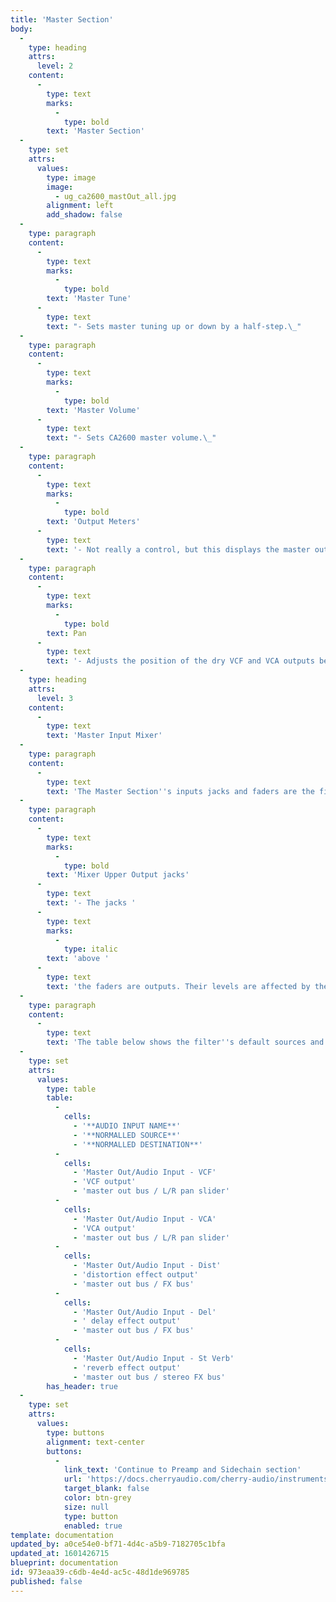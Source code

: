 ```yaml
---
title: 'Master Section'
body:
  -
    type: heading
    attrs:
      level: 2
    content:
      -
        type: text
        marks:
          -
            type: bold
        text: 'Master Section'
  -
    type: set
    attrs:
      values:
        type: image
        image:
          - ug_ca2600_mastOut_all.jpg
        alignment: left
        add_shadow: false
  -
    type: paragraph
    content:
      -
        type: text
        marks:
          -
            type: bold
        text: 'Master Tune'
      -
        type: text
        text: "- Sets master tuning up or down by a half-step.\_"
  -
    type: paragraph
    content:
      -
        type: text
        marks:
          -
            type: bold
        text: 'Master Volume'
      -
        type: text
        text: "- Sets CA2600 master volume.\_"
  -
    type: paragraph
    content:
      -
        type: text
        marks:
          -
            type: bold
        text: 'Output Meters'
      -
        type: text
        text: '- Not really a control, but this displays the master output. Like any other meter, it''s best to keep these out of the red. '
  -
    type: paragraph
    content:
      -
        type: text
        marks:
          -
            type: bold
        text: Pan
      -
        type: text
        text: '- Adjusts the position of the dry VCF and VCA outputs between the left and right channels. This is useful if for panning the dry vs. effected signals. '
  -
    type: heading
    attrs:
      level: 3
    content:
      -
        type: text
        text: 'Master Input Mixer'
  -
    type: paragraph
    content:
      -
        type: text
        text: 'The Master Section''s inputs jacks and faders are the final output mixer. As with CA2600''s other sections, the orange boxes beneath the faders indicated the normalled input routings, and can be overridden with patch cables by plugging into the jacks above them. '
  -
    type: paragraph
    content:
      -
        type: text
        marks:
          -
            type: bold
        text: 'Mixer Upper Output jacks'
      -
        type: text
        text: '- The jacks '
      -
        type: text
        marks:
          -
            type: italic
        text: 'above '
      -
        type: text
        text: 'the faders are outputs. Their levels are affected by the fader amount. They do not break the signal flow to the master output bus; think of them as extra points to tap signals for further routing and mangling. '
  -
    type: paragraph
    content:
      -
        type: text
        text: 'The table below shows the filter''s default sources and destinations.'
  -
    type: set
    attrs:
      values:
        type: table
        table:
          -
            cells:
              - '**AUDIO INPUT NAME**'
              - '**NORMALLED SOURCE**'
              - '**NORMALLED DESTINATION**'
          -
            cells:
              - 'Master Out/Audio Input - VCF'
              - 'VCF output'
              - 'master out bus / L/R pan slider'
          -
            cells:
              - 'Master Out/Audio Input - VCA'
              - 'VCA output'
              - 'master out bus / L/R pan slider'
          -
            cells:
              - 'Master Out/Audio Input - Dist'
              - 'distortion effect output'
              - 'master out bus / FX bus'
          -
            cells:
              - 'Master Out/Audio Input - Del'
              - ' delay effect output'
              - 'master out bus / FX bus'
          -
            cells:
              - 'Master Out/Audio Input - St Verb'
              - 'reverb effect output'
              - 'master out bus / stereo FX bus'
        has_header: true
  -
    type: set
    attrs:
      values:
        type: buttons
        alignment: text-center
        buttons:
          -
            link_text: 'Continue to Preamp and Sidechain section'
            url: 'https://docs.cherryaudio.com/cherry-audio/instruments/ca2600/preamp-sidechain'
            target_blank: false
            color: btn-grey
            size: null
            type: button
            enabled: true
template: documentation
updated_by: a0ce54e0-bf71-4d4c-a5b9-7182705c1bfa
updated_at: 1601426715
blueprint: documentation
id: 973eaa39-c6db-4e4d-ac5c-48d1de969785
published: false
---
```

